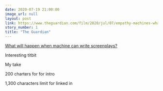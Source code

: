 ```yaml
---
date: 2020-07-19 21:00:00
image_url: null
layout: post
link: https://www.theguardian.com/film/2020/jul/07/empathy-machines-what-will-happen-when-robots-learn-to-write-film-scripts
story_number: 1
title: "The Guardian"
---
```


[What will happen when machine can write screenplays?](https://www.theguardian.com/film/2020/jul/07/empathy-machines-what-will-happen-when-robots-learn-to-write-film-scripts)

Interesting titbit

My take

200 charters for for intro

1,300 characters limit for linked in